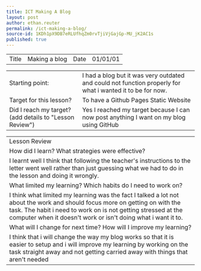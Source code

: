 ```yaml
---
title: ICT Making A Blog
layout: post
author: ethan.reuter
permalink: /ict-making-a-blog/
source-id: 1KDh1pX9DB7eRLUfhqZm0rvTjiVjGajGp-MU_jK2AC1s
published: true
---
```

<table>
  <tr>
    <td>Title</td>
    <td>Making a blog</td>
    <td>Date</td>
    <td>01/01/01</td>
  </tr>
</table>


<table>
  <tr>
    <td>Starting point:</td>
    <td>I had a blog but it was very outdated and could not function properly for what i wanted it to be for now.</td>
  </tr>
  <tr>
    <td>Target for this lesson?</td>
    <td>To have a Github Pages Static Website</td>
  </tr>
  <tr>
    <td>Did I reach my target? 
(add details to "Lesson Review")</td>
    <td> Yes I reached my target because I can now post anything I want on my blog using GitHub</td>
  </tr>
</table>


<table>
  <tr>
    <td>Lesson Review</td>
  </tr>
  <tr>
    <td>How did I learn? What strategies were effective? </td>
  </tr>
  <tr>
    <td>I learnt well I think that following the teacher's instructions to the letter went well rather than just guessing what we had to do in the lesson and doing it wrongly.</td>
  </tr>
  <tr>
    <td>What limited my learning? Which habits do I need to work on? </td>
  </tr>
  <tr>
    <td>I think what limited my learning was the fact I talked a lot not about the work and should focus more on getting on with the task. The habit i need to work on is not getting stressed at the computer when it doesn't work or isn't doing what i want it to.</td>
  </tr>
  <tr>
    <td>What will I change for next time? How will I improve my learning?</td>
  </tr>
  <tr>
    <td>I think that i will change the way my blog works so that it is easier to setup and i will improve my learning by working on the task straight away and not getting carried away with things that aren't needed</td>
  </tr>
</table>


